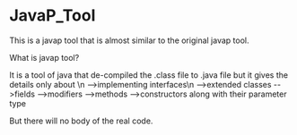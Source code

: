 # JavaP_Tool
This is a javap tool that is almost  similar to the original javap tool.

What is javap tool?

It is a tool of java that de-compiled the .class file to .java file but it gives the details only about \n
-->implementing interfaces\n
-->extended classes
-->fields
-->modifiers
-->methods
-->constructors
along with their parameter type 

But there will no body of the real code.
